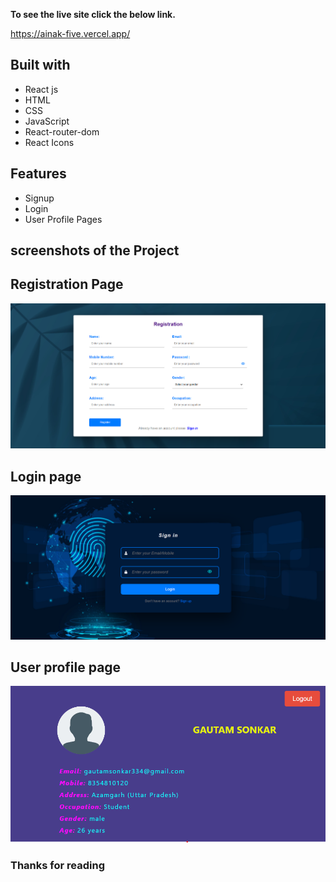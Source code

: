 
**To see the live site click the below link.**

https://ainak-five.vercel.app/

## Built with
<ul>
  <li>React js</li>
  <li>HTML</li>
  <li>CSS</li>
  <li>JavaScript</li>
   <li>React-router-dom</li>
  <li>React Icons</li>
</ul>

## Features
<ul>
  <li>Signup</li>
  <li>Login</li>
  <li>User Profile Pages</li>
</ul>

##  screenshots of the Project

## Registration Page
<img src="./src/Components/Images/signup.png">


## Login page
<img src="./src/Components/Images/signIn.png">

## User profile page
<img src="./src/Components/Images/profile.png">


### Thanks for reading
